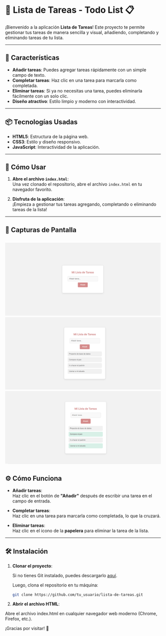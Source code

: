 # 📝 Lista de Tareas - Todo List 📋

¡Bienvenido a la aplicación **Lista de Tareas**! Este proyecto te permite gestionar tus tareas de manera sencilla y visual, añadiendo, completando y eliminando tareas de tu lista.

---

## 🌟 Características

- **Añadir tareas**: Puedes agregar tareas rápidamente con un simple campo de texto.
- **Completar tareas**: Haz clic en una tarea para marcarla como completada.
- **Eliminar tareas**: Si ya no necesitas una tarea, puedes eliminarla fácilmente con un solo clic.
- **Diseño atractivo**: Estilo limpio y moderno con interactividad.

---

## 📦 Tecnologías Usadas

- **HTML5**: Estructura de la página web.
- **CSS3**: Estilo y diseño responsivo.
- **JavaScript**: Interactividad de la aplicación.

---

## 🚀 Cómo Usar

1. **Abre el archivo `index.html`**:  
   Una vez clonado el repositorio, abre el archivo `index.html` en tu navegador favorito.

2. **Disfruta de la aplicación**:  
   ¡Empieza a gestionar tus tareas agregando, completando o eliminando tareas de la lista!

---

## 📸 Capturas de Pantalla

![Captura de pantalla de la aplicación de lista de tareas](ListaDeTareas1.png)
![Captura de pantalla de la aplicación de lista de tareas con tareas](ListaDeTareas2.png)
![Captura de pantalla de la aplicación de lista de tareas con tareas cumplidas](ListaDeTareas3.png)
---

## ⚙️ Cómo Funciona

- **Añadir tareas**:  
  Haz clic en el botón de **"Añadir"** después de escribir una tarea en el campo de entrada.

- **Completar tareas**:  
  Haz clic en una tarea para marcarla como completada, lo que la cruzará.

- **Eliminar tareas**:  
  Haz clic en el icono de la **papelera** para eliminar la tarea de la lista.

---

## 🛠 Instalación

1. **Clonar el proyecto**:

   Si no tienes Git instalado, puedes descargarlo [aquí](https://git-scm.com/).

   Luego, clona el repositorio en tu máquina:

   ```bash
   git clone https://github.com/tu_usuario/lista-de-tareas.git
2. **Abrir el archivo HTML**:

  Abre el archivo index.html en cualquier navegador web moderno (Chrome, Firefox, etc.).

  ¡Gracias por visitar! 🎉
